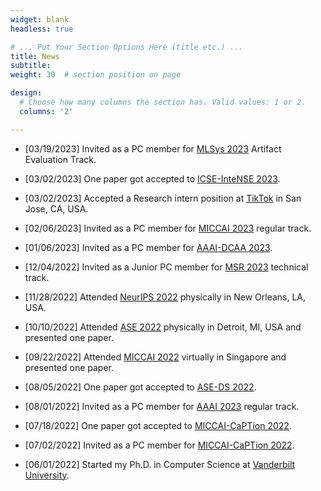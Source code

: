 ```yaml
---
widget: blank
headless: true

# ... Put Your Section Options Here (title etc.) ...
title: News
subtitle:
weight: 30  # section position on page

design:
  # Choose how many columns the section has. Valid values: 1 or 2.
  columns: '2'

---
```


* [03/19/2023] Invited as a PC member for [MLSys 2023](https://mlsys.org/Conferences/2023) Artifact Evaluation Track.

* [03/02/2023] One paper got accepted to [ICSE-InteNSE 2023](https://intense23.github.io/).

* [03/02/2023] Accepted a Research intern position at [TikTok](https://www.tiktok.com/about) in San Jose, CA, USA.

* [02/06/2023] Invited as a PC member for [MICCAI 2023](https://conferences.miccai.org/2023/en/) regular track.

* [01/06/2023] Invited as a PC member for [AAAI-DCAA 2023](https://ncsu-dk-lab.github.io/workshops/dcaa@2023/).

* [12/04/2022] Invited as a Junior PC member for [MSR 2023](https://conf.researchr.org/track/msr-2023/msr-2023-technical-papers) technical track.

* [11/28/2022] Attended [NeurIPS 2022](https://nips.cc/) physically in New Orleans, LA, USA.

* [10/10/2022] Attended [ASE 2022](https://conf.researchr.org/home/ase-2022) physically in Detroit, MI, USA and presented one paper.

* [09/22/2022] Attended [MICCAI 2022](https://conferences.miccai.org/2022/en/) virtually in Singapore and presented one paper.

* [08/05/2022] One paper got accepted to [ASE-DS 2022](https://conf.researchr.org/track/ase-2022/ase-2022-doctoral-symposium?).

* [08/01/2022] Invited as a PC member for [AAAI 2023](https://aaai.org/Conferences/AAAI-23/) regular track.

* [07/18/2022] One paper got accepted to [MICCAI-CaPTion 2022](https://caption-workshop.github.io/#Workshop%20sessions).

* [07/02/2022] Invited as a PC member for [MICCAI-CaPTion 2022](https://caption-workshop.github.io/#Workshop%20sessions).

* [06/01/2022] Started my Ph.D. in Computer Science at [Vanderbilt University](https://www.vanderbilt.edu/).